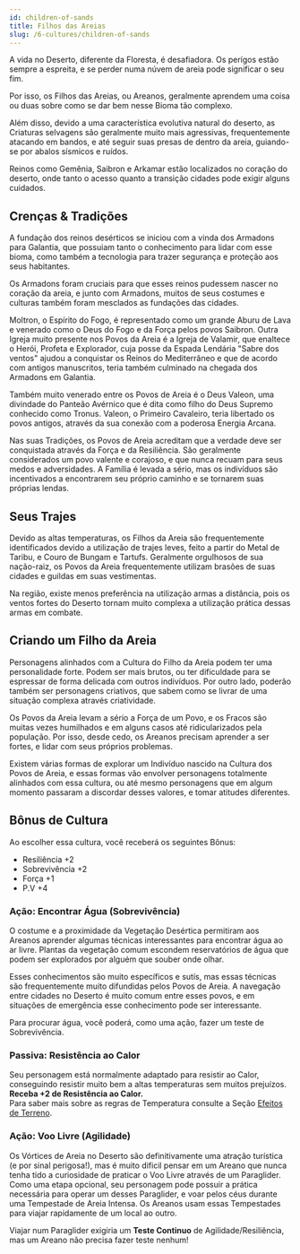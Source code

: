```yaml
---
id: children-of-sands
title: Filhos das Areias
slug: /6-cultures/children-of-sands
---
```


A vida no Deserto, diferente da Floresta, é desafiadora. Os perígos estão sempre a espreita, e se perder numa núvem de areia pode significar o seu fim.

Por isso, os Filhos das Areias, ou Areanos, geralmente aprendem uma coisa ou duas sobre como se dar bem nesse Bioma tão complexo.

Além disso, devido a uma característica evolutiva natural do deserto, as Criaturas selvagens são geralmente muito mais agressivas, frequentemente atacando em bandos, e até seguir suas presas de dentro da areia, guiando-se por abalos sísmicos e ruídos.

Reinos como Gemênia, Saibron e Arkamar estão localizados no coração do deserto, onde tanto o acesso quanto a transição cidades pode exigir alguns cuidados.

## Crenças & Tradições

A fundação dos reinos desérticos se iniciou com a vinda dos Armadons para Galantia, que possuiam tanto o conhecimento para lidar com esse bioma, como também a tecnologia para trazer segurança e proteção aos seus habitantes.

Os Armadons foram cruciais para que esses reinos pudessem nascer no coração da areia, e junto com Armadons, muitos de seus costumes e culturas também foram mesclados as fundações das cidades.

Moltron, o Espírito do Fogo, é representado como um grande Aburu de Lava e venerado como o Deus do Fogo e da Força pelos povos Saibron. Outra Igreja muito presente nos Povos da Areia é a Igreja de Valamir, que enaltece o Herói, Profeta e Explorador, cuja posse da Espada Lendária "Sabre dos ventos" ajudou a conquistar os Reinos do Mediterrâneo e que de acordo com antigos manuscritos, teria também culminado na chegada dos Armadons em Galantia. 

Também muito venerado entre os Povos de Areia é o Deus Valeon, uma divindade do Panteão Avérnico que é dita como filho do Deus Supremo conhecido como Tronus. Valeon, o Primeiro Cavaleiro, teria libertado os povos antigos, através da sua conexão com a poderosa Energia Arcana.

Nas suas Tradições, os Povos de Areia acreditam que a verdade deve ser conquistada através da Força e da Resiliência. São geralmente considerados um povo valente e corajoso, e que nunca recuam para seus medos e adversidades.
A Família é levada a sério, mas os indivíduos são incentivados a encontrarem seu próprio caminho e se tornarem suas próprias lendas.

## Seus Trajes

Devido as altas temperaturas, os Filhos da Areia são frequentemente identificados devido a utilização de trajes leves, feito a partir do Metal de Taribu, e Couro de Bungam e Tartufs.
Geralmente orgulhosos de sua nação-raiz, os Povos da Areia frequentemente utilizam brasões de suas cidades e guildas em suas vestimentas.

Na região, existe menos preferência na utilização armas a distância, pois os ventos fortes do Deserto tornam muito complexa a utilização prática dessas armas em combate.

## Criando um Filho da Areia

Personagens alinhados com a Cultura do Filho da Areia podem ter uma personalidade forte. 
Podem ser mais brutos, ou ter dificuldade para se espressar de forma delicada com outros indivíduos.
Por outro lado, poderão também ser personagens criativos, que sabem como se livrar de uma situação complexa através criatividade.

Os Povos da Areia levam a sério a Força de um Povo, e os Fracos são muitas vezes humilhados e em alguns casos até ridicularizados pela população. Por isso, desde cedo, os Areanos precisam aprender a ser fortes, e lidar com seus próprios problemas.

Existem várias formas de explorar um Indivíduo nascido na Cultura dos Povos de Areia, e essas formas vão envolver personagens totalmente alinhados com essa cultura, ou até mesmo personagens que em algum momento passaram a discordar desses valores, e tomar atitudes diferentes.

## Bônus de Cultura

Ao escolher essa cultura, você receberá os seguintes Bônus:

- Resiliência +2
- Sobrevivência +2
- Força +1
- P.V +4

### Ação: Encontrar Água (Sobrevivência)

O costume e a proximidade da Vegetação Desértica permitiram aos Areanos aprender algumas técnicas interessantes para encontrar água ao ar livre. Plantas da vegetação comum escondem reservatórios de água que podem ser explorados por alguém que souber onde olhar.

Esses conhecimentos são muito específicos e sutís, mas essas técnicas são frequentemente muito difundidas pelos Povos de Areia. A navegação entre cidades no Deserto é muito comum entre esses povos, e em situações de emergência esse conhecimento pode ser interessante.

Para procurar água, você poderá, como uma ação, fazer um teste de Sobrevivência.

### Passiva: Resistência ao Calor

Seu personagem está normalmente adaptado para resistir ao Calor, conseguindo resistir muito bem a altas temperaturas sem muitos prejuízos.<br/>
**Receba +2 de Resistência ao Calor.**<br/>
Para saber mais sobre as regras de Temperatura consulte a Seção [Efeitos de Terreno](/docs/7-game-rules/terrain-effects).

### Ação: Voo Livre (Agilidade)

Os Vórtices de Areia no Deserto são definitivamente uma atração turística (e por sinal perigosa!), mas é muito dificil pensar em um Areano que nunca tenha tido a curiosidade de praticar o Voo Livre através de um Paraglider.
Como uma etapa opcional, seu personagem pode possuir a prática necessária para operar um desses Paraglider, e voar pelos céus durante uma Tempestade de Areia Intensa. Os Areanos usam essas Tempestades para viajar rapidamente de um local ao outro.

Viajar num Paraglider exigiria um **Teste Continuo** de Agilidade/Resiliência, mas um Areano não precisa fazer teste nenhum!